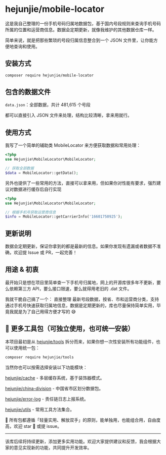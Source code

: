 # hejunjie/mobile-locator

这是我自己整理的一份手机号码归属地数据包，基于国内号段规则来查询手机号码所属的位置和运营商信息。数据会定期更新，就像我维护的其他数据仓库一样。

简单来说，就是把那些繁琐的号段归属信息整合到一个 JSON 文件里，让你能方便地查询和使用。

## 安装方式

```bash
composer require hejunjie/mobile-locator
```

## 包含的数据文件

`data.json`：全部数据，共计 481,615 个号段

都可以直接引入 JSON 文件来处理，结构比较清晰，拿来用就行。

## 使用方式

我写了一个简单的辅助类 MobileLocator 来方便获取数据和常用处理：

```php
<?php
use Hejunjie\MobileLocator\MobileLocator;

// 获取全部数据
$data = MobileLocator::getData();
```

另外也提供了一些常用的方法，直接可以拿来用，但如果你对性能有要求，强烈建议对数据进行缓存后自行实现

```php
<?php
use Hejunjie\MobileLocator\MobileLocator;

// 根据手机号获取运营商信息
$info = MobileLocator::getCarrierInfo('16601750925');
```

## 更新说明

数据会定期更新，保证你拿到的都是最新的信息。如果你发现有遗漏或者数据不准确，欢迎提 Issue 或 PR，一起完善！

## 用途 & 初衷

最开始只是想在项目里简单查一下手机号归属地，网上的开源库很多年不更新，要么依赖第三方 API，要么接口限速，要么就得用老旧的 .dat 文件。

我就干脆自己搞了一个：
直接整理 最新号段数据，按省、市和运营商分类，支持通过手机号快速获取归属地信息，数据是定期更新的，库也尽量保持简单实用，毕竟我就是为了自己用得方便才写的 😅

## 🔧 更多工具包（可独立使用，也可统一安装）

本项目最初是从 [hejunjie/tools](https://github.com/zxc7563598/php-tools) 拆分而来，如果你想一次性安装所有功能组件，也可以使用统一包：

```bash
composer require hejunjie/tools
```

当然你也可以按需选择安装以下功能模块：

[hejunjie/cache](https://github.com/zxc7563598/php-cache) - 多层缓存系统，基于装饰器模式。

[hejunjie/china-division](https://github.com/zxc7563598/php-china-division) - 中国省市区划分数据包。

[hejunjie/error-log](https://github.com/zxc7563598/php-error-log) - 责任链日志上报系统。

[hejunjie/utils](https://github.com/zxc7563598/php-utils) - 常用工具方法集合。

👀 所有包都遵循「轻量实用、解放双手」的原则，能单独用，也能组合用，自由度高，欢迎 star 🌟 或提 issue。

---

该库后续将持续更新，添加更多实用功能。欢迎大家提供建议和反馈，我会根据大家的意见实现新的功能，共同提升开发效率。








